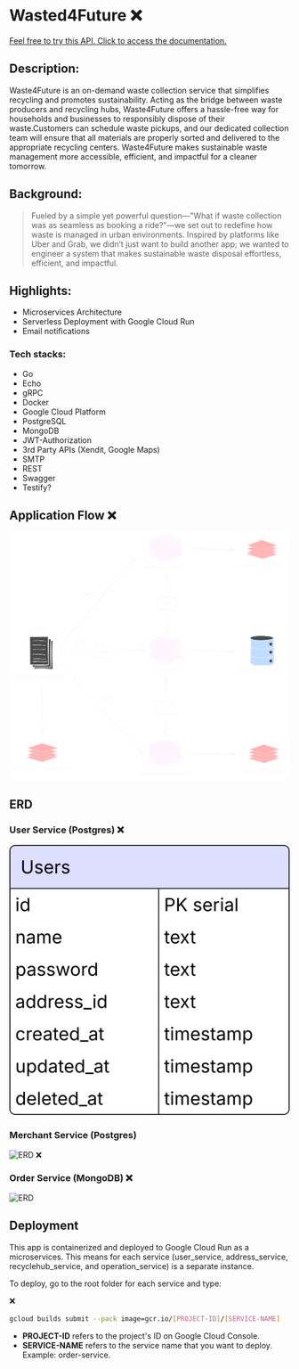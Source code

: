 # Wasted4Future ❌

[Feel free to try this API. Click to access the documentation.](https://blank.page/)

## Description: 

Waste4Future is an on-demand waste collection service that simplifies recycling and promotes sustainability. Acting as the bridge between waste producers and recycling hubs, Waste4Future offers a hassle-free way for households and businesses to responsibly dispose of their waste.Customers can schedule waste pickups, and our dedicated collection team will ensure that all materials are properly sorted and delivered to the appropriate recycling centers. Waste4Future makes sustainable waste management more accessible, efficient, and impactful for a cleaner tomorrow.

## Background:

> Fueled by a simple yet powerful question—"What if waste collection was as seamless as booking a ride?"—we set out to redefine how waste is managed in urban environments. Inspired by platforms like Uber and Grab, we didn’t just want to build another app; we wanted to engineer a system that makes sustainable waste disposal effortless, efficient, and impactful.

## Highlights:

* Microservices Architecture
* Serverless Deployment with Google Cloud Run
* Email notifications

### Tech stacks:

* Go
* Echo
* gRPC
* Docker
* Google Cloud Platform
* PostgreSQL
* MongoDB
* JWT-Authorization
* 3rd Party APIs (Xendit, Google Maps)
* SMTP
* REST
* Swagger
* Testify?

## Application Flow ❌

![Final Flow](./misc/flow.svg)

## ERD

### User Service (Postgres) ❌

![User service ERD](./misc/user_erd.svg)

### Merchant Service (Postgres)

![ERD](./misc/merchant_erd.svg) ❌

### Order Service (MongoDB) ❌

![ERD](./misc/order_erd.svg)

## Deployment

This app is containerized and deployed to Google Cloud Run as a microservices. This means for each service (user_service, address_service, recyclehub_service, and operation_service) is a separate instance. 

To deploy, go to the root folder for each service and type:

❌

```bash
gcloud builds submit --pack image=gcr.io/[PROJECT-ID]/[SERVICE-NAME]
```

- __PROJECT-ID__ refers to the project's ID on Google Cloud Console.
- __SERVICE-NAME__ refers to the service name that you want to deploy. Example: order-service.
